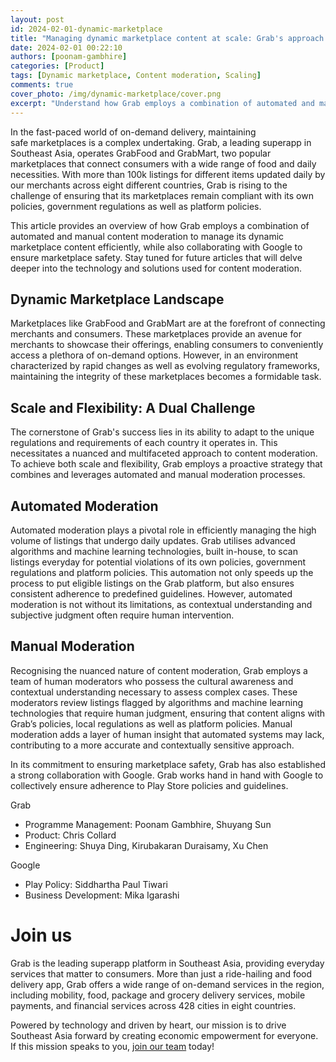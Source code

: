 ```yaml
---
layout: post
id: 2024-02-01-dynamic-marketplace
title: "Managing dynamic marketplace content at scale: Grab's approach to content moderation"
date: 2024-02-01 00:22:10
authors: [poonam-gambhire]
categories: [Product]
tags: [Dynamic marketplace, Content moderation, Scaling]
comments: true
cover_photo: /img/dynamic-marketplace/cover.png
excerpt: "Understand how Grab employs a combination of automated and manual content moderation to manage its dynamic marketplace content efficiently, while also collaborating with Google to ensure marketplace safety."
---
```


In the fast-paced world of on-demand delivery, maintaining safe marketplaces is a complex undertaking. Grab, a leading superapp in Southeast Asia, operates GrabFood and GrabMart, two popular marketplaces that connect consumers with a wide range of food and daily necessities. With more than 100k listings for different items updated daily by our merchants across eight different countries, Grab is rising to the challenge of ensuring that its marketplaces remain compliant with its own policies, government regulations as well as platform policies.

This article provides an overview of how Grab employs a combination of automated and manual content moderation to manage its dynamic marketplace content efficiently, while also collaborating with Google to ensure marketplace safety. Stay tuned for future articles that will delve deeper into the technology and solutions used for content moderation.

## Dynamic Marketplace Landscape

Marketplaces like GrabFood and GrabMart are at the forefront of connecting merchants and consumers. These marketplaces provide an avenue for merchants to showcase their offerings, enabling consumers to conveniently access a plethora of on-demand options. However, in an environment characterized by rapid changes as well as evolving regulatory frameworks, maintaining the integrity of these marketplaces becomes a formidable task.

## Scale and Flexibility: A Dual Challenge

The cornerstone of Grab's success lies in its ability to adapt to the unique regulations and requirements of each country it operates in. This necessitates a nuanced and multifaceted approach to content moderation. To achieve both scale and flexibility, Grab employs a proactive strategy that combines and leverages automated and manual moderation processes.

## Automated Moderation

Automated moderation plays a pivotal role in efficiently managing the high volume of listings that undergo daily updates. Grab utilises advanced algorithms and machine learning technologies, built in-house, to scan listings everyday for potential violations of its own policies, government regulations and platform policies. This automation not only speeds up the process to put eligible listings on the Grab platform, but also ensures consistent adherence to predefined guidelines. However, automated moderation is not without its limitations, as contextual understanding and subjective judgment often require human intervention.

## Manual Moderation

Recognising the nuanced nature of content moderation, Grab employs a team of human moderators who possess the cultural awareness and contextual understanding necessary to assess complex cases. These moderators review listings flagged by algorithms and machine learning technologies that require human judgment, ensuring that content aligns with Grab’s policies, local regulations as well as platform policies. Manual moderation adds a layer of human insight that automated systems may lack, contributing to a more accurate and contextually sensitive approach.

In its commitment to ensuring marketplace safety, Grab has also established a strong collaboration with Google. Grab works hand in hand with Google to collectively ensure adherence to Play Store policies and guidelines.

Grab

*   Programme Management: Poonam Gambhire, Shuyang Sun
*   Product: Chris Collard
*   Engineering: Shuya Ding, Kirubakaran Duraisamy, Xu Chen

Google

*   Play Policy: Siddhartha Paul Tiwari
*   Business Development: Mika Igarashi

# Join us

Grab is the leading superapp platform in Southeast Asia, providing everyday services that matter to consumers. More than just a ride-hailing and food delivery app, Grab offers a wide range of on-demand services in the region, including mobility, food, package and grocery delivery services, mobile payments, and financial services across 428 cities in eight countries.

Powered by technology and driven by heart, our mission is to drive Southeast Asia forward by creating economic empowerment for everyone. If this mission speaks to you, [join our team](https://grab.careers/) today!
